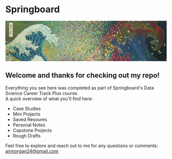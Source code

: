 # Springboard

![GreatWaveGraph](/Miscellaneous_Projects/0.jpg)
## Welcome and thanks for checking out my repo!

Everything you see here was completed as part of Springboard's Data Science Career Track Plus course. \
A quick overview of what you'll find here: 
- Case Studies
- Mini Projects
- Saved Resoures
- Personal Notes
- Capstone Projects
- Rough Drafts

Feel free to explore and reach out to me for any questions or comments: anmorgan24@gmail.com